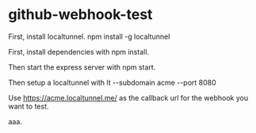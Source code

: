 # github-webhook-test

First, install localtunnel. npm install -g localtunnel

First, install dependencies with npm install.

Then start the express server with npm start.

Then setup a localtunnel with lt --subdomain acme --port 8080

Use https://acme.localtunnel.me/ as the callback url for the webhook you want to test.

aaa.